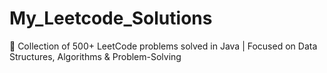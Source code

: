 # My_Leetcode_Solutions
🚀 Collection of 500+ LeetCode problems solved in Java | Focused on Data Structures, Algorithms &amp; Problem-Solving


